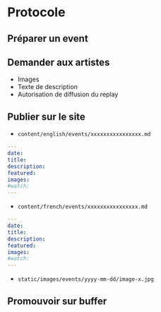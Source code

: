 # Protocole

## Préparer un event

## Demander aux artistes 

- Images
- Texte de description
- Autorisation de diffusion du replay

## Publier sur le site

* `content/english/events/xxxxxxxxxxxxxxxx.md` 
```yaml
---
date:
title:
description:
featured:
images:
#watch:
---
```
* `content/french/events/xxxxxxxxxxxxxxxx.md`
```yaml
---
date:
title:
description:
featured:
images:
#watch:
---
```
* `static/images/events/yyyy-mm-dd/image-x.jpg`

## Promouvoir sur buffer
